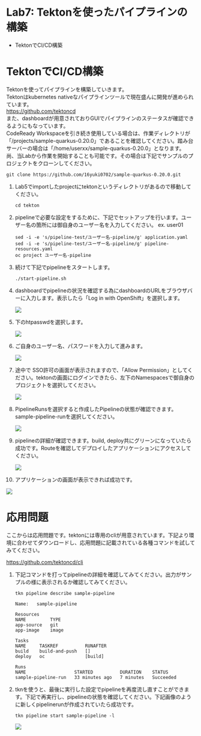 # Lab7: Tektonを使ったパイプラインの構築

- TektonでCI/CD構築

# TektonでCI/CD構築

Tektonを使ってパイプラインを構築していきます。  
Tektonはkubernetes nativeなパイプラインツールで現在盛んに開発が進められています。  
https://github.com/tektoncd  
また、dashboardが用意されておりGUIでパイプラインのステータスが確認できるようにもなっています。  
CodeReady Workspaceを引き続き使用している場合は、作業ディレクトリが 「/projects/sample-quarkus-0.20.0」であることを確認してください。踏み台サーバーの場合は「/home/userxx/sample-quarkus-0.20.0」となります。  
尚、当Labから作業を開始することも可能です。その場合は下記でサンプルのプロジェクトをクローンしてください。

```
git clone https://github.com/16yuki0702/sample-quarkus-0.20.0.git
```

1. Lab5でimportしたprojectにtektonというディレクトリがあるので移動してください。

   ```
   cd tekton
   ```
   
2. pipelineで必要な設定をするために、下記でセットアップを行います。ユーザー名の箇所には御自身のユーザー名を入力してください。 ex. user01

   ```
   sed -i -e 's/pipeline-test/ユーザー名-pipeline/g' application.yaml
   sed -i -e 's/pipeline-test/ユーザー名-pipeline/g' pipeline-resources.yaml
   oc project ユーザー名-pipeline
   ```
   
3. 続けて下記でpipelineをスタートします。

   ```
   ./start-pipeline.sh
   ```

4. dashboardでpipelineの状況を確認する為にdashboardのURLをブラウザバーに入力します。表示したら「Log in with OpenShift」を選択します。

   ![](images/tekton_1.png)

5. 下のhtpasswdを選択します。

   ![](images/tekton_2.png)

6. ご自身のユーザー名、パスワードを入力して進みます。

   ![](images/tekton_3.png)

7. 途中で SSO許可の画面が表示されますので、「Allow Permission」としてください。tektonの画面にログインできたら、左下のNamespacesで御自身のプロジェクトを選択してください。

   ![](images/tekton_4.png)

8. PipelineRunsを選択すると作成したPipelineの状態が確認できます。sample-pipeline-runを選択してください。

   ![](images/tekton_5.png)

9. pipelineの詳細が確認できます。build, deploy共にグリーンになっていたら成功です。Routeを確認してデプロイしたアプリケーションにアクセスしてください。

   ![](images/tekton_6.png)

10. アプリケーションの画面が表示できれば成功です。

   ![](images/tekton_7.png)

# 応用問題

ここからは応用問題です。tektonには専用のcliが用意されています。下記より環境に合わせてダウンロードし、応用問題に記載されている各種コマンドを試してみてください。

https://github.com/tektoncd/cli 

1. 下記コマンドを打ってpipelineの詳細を確認してみてください。出力がサンプルの様に表示されるか確認してみてください。

   ```
   tkn pipeline describe sample-pipeline
    
   Name:   sample-pipeline
   
   Resources
   NAME         TYPE
   app-source   git
   app-image    image
   
   Tasks
   NAME     TASKREF          RUNAFTER
   build    build-and-push   []
   deploy   oc               [build]
   
   Runs
   NAME                  STARTED          DURATION    STATUS
   sample-pipeline-run   33 minutes ago   7 minutes   Succeeded
   ```

2. tknを使うと、最後に実行した設定でpipelineを再度流し直すことができます。下記で再実行し、pipelineの状態を確認してください。下記画像のように新しくpipelinerunが作成されていたら成功です。

   ```
   tkn pipeline start sample-pipeline -l
   ```

   ![](images/tekton_8.png)